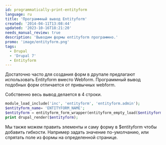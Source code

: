 ```yaml
---
id: programmatically-print-entityform
language: ru
title: 'Программный вывод Entityform'
created: '2014-04-11T13:08:44'
updated: '2023-10-16T18:21:20'
needs_manual_review: true
description: 'Выводим формы entityform программно.'
promo: 'image/entityform.png'
tags:
  - Drupal
  - 'Drupal 7'
  - Entityform
---
```


Достаточно часто для создания форм в друпале предлагают использовать Entityform вместо Webform. Программный вывод подобных форм отличается от привычных webform. 

Собственно весь вывод делается в 4 строки.


~~~php
module_load_include('inc', 'entityform', 'entityform.admin');
$entityform_name= 'ENTITYFORM_NAME';
$entityform = entityform_form_wrapper(entityform_empty_load($entityform_name), 'submit', 'embedded');
print drupal_render($entityform);
~~~

Мы также можем править элементы и саму форму в $entityform чтобы добавить гибкости. Например задать значение по-умолчанию, или спрятать поле из формы на определенной странице.

